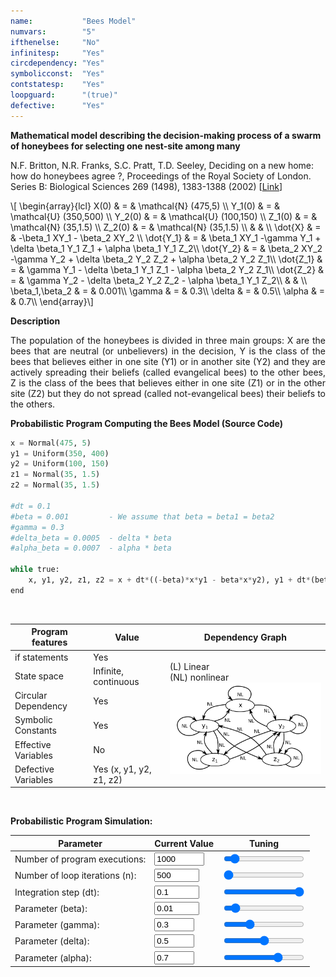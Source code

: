 ```yaml
---
name:           "Bees Model"
numvars:        "5"
ifthenelse:     "No"
infinitesp:     "Yes"
circdependency: "Yes"
symbolicconst:  "Yes"
contstatesp:    "Yes"
loopguard:      "(true)"
defective:      "Yes"
---
```


<b>Mathematical model describing the decision-making process of a swarm of honeybees for selecting one nest-site among many</b>

N.F. Britton, N.R. Franks, S.C. Pratt, T.D. Seeley, Deciding on a new home: how do honeybees agree ?, Proceedings of the Royal Society of London. Series B: Biological Sciences 269 (1498), 1383-1388 (2002)
    [<a href="https://royalsocietypublishing.org/doi/10.1098/rspb.2002.2001">Link</a>]
<p>
\[ \begin{array}{lcl}
X(0) & = & \mathcal{N} (475,5) \\
Y_1(0) & = & \mathcal{U} (350,500) \\
Y_2(0) & = & \mathcal{U} (100,150) \\
Z_1(0) & = & \mathcal{N} (35,1.5) \\
Z_2(0) & = & \mathcal{N} (35,1.5) \\
 &  &  \\
\dot{X} & = & -\beta_1 XY_1 - \beta_2 XY_2 \\
\dot{Y_1} & = & \beta_1 XY_1 -\gamma Y_1 + \delta \beta_1 Y_1 Z_1 + \alpha \beta_1 Y_1 Z_2\\
\dot{Y_2} & = & \beta_2 XY_2 -\gamma Y_2 + \delta \beta_2 Y_2 Z_2 + \alpha \beta_2 Y_2 Z_1\\
\dot{Z_1} & = & \gamma Y_1 - \delta \beta_1 Y_1 Z_1 - \alpha \beta_2 Y_2 Z_1\\
\dot{Z_2} & = & \gamma Y_2 - \delta \beta_2 Y_2 Z_2 - \alpha \beta_1 Y_1 Z_2\\
 &  &  \\
\beta_1,\beta_2 & = & 0.001\\
\gamma & = & 0.3\\
\delta & = & 0.5\\
\alpha & = & 0.7\\
\end{array}\] 
</p>

<b>Description</b>
<p align="justify">The population of the honeybees is divided in three main groups: X are the bees that 
are neutral (or unbelievers) in the decision, Y is the class of the bees that believes either
in one site (Y1) or in another site (Y2) and they are actively spreading their beliefs (called evangelical bees) 
to the other bees, Z is the class of the bees that believes either
in one site (Z1) or in the other site (Z2) but they do not spread (called not-evangelical bees) their beliefs 
to the others.</p>

<b>Probabilistic Program Computing the Bees Model (Source Code)</b>
```python
x = Normal(475, 5)
y1 = Uniform(350, 400)
y2 = Uniform(100, 150)
z1 = Normal(35, 1.5)
z2 = Normal(35, 1.5)

#dt = 0.1
#beta = 0.001         - We assume that beta = beta1 = beta2 
#gamma = 0.3
#delta_beta = 0.0005  - delta * beta
#alpha_beta = 0.0007  - alpha * beta 

while true:
    x, y1, y2, z1, z2 = x + dt*((-beta)*x*y1 - beta*x*y2), y1 + dt*(beta*x*y1 - gamma*y1 + delta_beta *y1*z1 + alpha_beta*y1*z2), y2 + dt*(beta*x*y2 - gamma*y2 + delta_beta*y2*z2 + alpha_beta*y2*z1), z1 + dt*(gamma*y1 - delta_beta*y1*z1 - alpha_beta*y2*z1), z2 + dt*(gamma*y2 - delta_beta*y2*z2 - alpha_beta*y1*z2)
end
```

<br>
<table>
    <thead>
        <tr>
            <th>Program features</th>
            <th>Value</th>
            <th>Dependency Graph</th>
        </tr>
    </thead>
    <tbody>
        <tr>
            <td>if statements</td>
            <td>Yes</td>
            <td rowspan=6>(L) Linear <br> (NL) nonlinear <br><img src="/assets/dep_graphs/bees.png" alt="Dependency Graph" style="width:400px;"/></td>
        </tr>
        <tr>
            <td>State space</td>
            <td>Infinite, continuous</td>
        </tr>
        <tr>
            <td>Circular Dependency</td>
            <td>Yes</td>
        </tr>
        <tr>
            <td>Symbolic Constants</td>
            <td>Yes</td>
        </tr>
        <tr>
            <td>Effective Variables</td>
            <td>No</td>
        </tr>
        <tr>
            <td>Defective Variables</td>
            <td>Yes (x, y1, y2, z1, z2)</td>
        </tr>
    </tbody>
</table>

<br>


<b>Probabilistic Program Simulation:</b>

| Parameter | Current Value | Tuning |
| --- | ----------- | ----------- |
| Number of program executions: | <input type="number" id="num_experiments" name="num_experiments" min="100" max="10000" step="100" value="1000" onchange="updateNumExp(this.value)"> | <input type="range" id="num_experiments_slider" name="num_experiments_slider" min="100" max="10000" step="100" value="1000" onchange="updateNumExp(this.value)"> |
| Number of loop iterations (n): | <input type="number" id="num_iterations" name="num_iterations" min="500" max="2000" step="10" value="500" onchange="updateNumIter(this.value)">  | <input type="range" id="num_iterations_slider" name="num_iterations_slider" min="500" max="2000" step="10" value="500" onchange="updateNumIter(this.value)"> |
| Integration step (dt): | <input type="number" id="integration_step" name="integration_step" min="0.01" max="0.1" step="0.01" value="0.1" onchange="updateIntegrationStep(this.value)"> | <input type="range" id="integration_step_slider" name="integration_step_slider" min="0.01" max="0.1" step="0.01" value="0.1" onchange="updateIntegrationStep(this.value)"> |
| Parameter (beta): | <input type="number" id="parameter_beta" name="parameter_beta" min="0" max="0.1" step="0.01" value="0.01" onchange="updateParameterBeta(this.value)"> | <input type="range" id="parameter_beta_slider" name="parameter_beta_slider" min="0" max="0.1" step="0.01" value="0.01" onchange="updateParameterBeta(this.value)"> |
| Parameter (gamma): | <input type="number" id="parameter_gamma" name="parameter_gamma" min="0" max="1" step="0.1" value="0.3" onchange="updateParameterGamma(this.value)"> | <input type="range" id="parameter_gamma_slider" name="parameter_gamma_slider" min="0" max="1" step="0.1" value="0.3" onchange="updateParameterGamma(this.value)"> |
| Parameter (delta): | <input type="number" id="parameter_delta" name="parameter_delta" min="0" max="1" step="0.1" value="0.5" onchange="updateParameterDelta(this.value)"> | <input type="range" id="parameter_delta_slider" name="parameter_delta_slider" min="0" max="1" step="0.1" value="0.5" onchange="updateParameterDelta(this.value)"> |
| Parameter (alpha): | <input type="number" id="parameter_alpha" name="parameter_alpha" min="0" max="1" step="0.1" value="0.7" onchange="updateParameterAlpha(this.value)"> | <input type="range" id="parameter_alpha_slider" name="parameter_alpha_slider" min="0" max="1" step="0.1" value="0.7" onchange="updateParameterAlpha(this.value)"> |

<div id="myDiv"><!-- Plotly chart will be drawn inside this DIV --></div>
<script>

    function sampleBernoulli(val_p){
    	if (Math.random() < val_p) return 1;
        return 0;
    }
    
    function sampleUniform(min, max) {
        return (Math.random() * (max - min)) + min;
    }
    
    function sampleNormal(mean, stdev) {
  		var y2;
  		var use_last = false;
  		
  		return function() {
   			 var y1;
    		 if (use_last) {
                y1 = y2;
                use_last = false;
             } else {
                var x1, x2, w;
                do {
                   x1 = 2.0 * Math.random() - 1.0;
                   x2 = 2.0 * Math.random() - 1.0;
                   w = x1 * x1 + x2 * x2;
               } while (w >= 1.0);
               w = Math.sqrt((-2.0 * Math.log(w)) / w);
               y1 = x1 * w;
               y2 = x2 * w;
               use_last = true;
             }
             var retval = mean + stdev * y1;
             if (retval > 0) return retval;
             return -retval;
        }
    }
    
    function computeProgram(nit, nexps, dt, beta, gamma, delta, alpha){
             //alert("Numero iterazioni:" + nit.toString() + " Numero di esperimenti: " + nexps.toString() + " dt=" + dt.toString() + " beta=" + beta.toString() + " gamma=" + gamma.toString() + " delta=" + delta.toString() + " alpha=" + alpha.toString());
             var x, y1, y2, z1, z2;
             
             var x_trace  = [];
             var y1_trace = [];
             var y2_trace = [];
             var z1_trace = [];
             var z2_trace = [];
             
             for (var i = 0; i < nsim; i++) {
                 x_trace[i,0] = 
             
                 for (var j = 1; j < nit; j++){
                 
                 }
             }
    }
    function plotProbProgram (val_p, nit, nsim){
        var x = [];
        var tot1 = 0;
        var tot2 = 0;
        var tot3 = 0;
        var tot4 = 0;
    	for (var i = 0; i < nsim; i++) {
             x[i] = 0;  
             for (var j = 0; j < nit; j++)
            	x[i] += sampleBernoulli(val_p);
             tot1 += x[i];
             tot2 += x[i]*x[i];
             tot3 += x[i]*x[i]*x[i];
             tot4 += x[i]*x[i]*x[i]*x[i];
    	} 
    	
    	
    	var trace = {
      		x: x,
       		type: 'histogram',
			histnorm: 'probability',
			marker: { 
			     color: "rgba(255, 100, 102, 0.7)", 
                 line: { color:  "rgba(255, 100, 102, 1)", 
                         width: 1
                 }
              },
              autobinx: false, 
              xbins: { 
                 size: 1 
              }
    	};
    
    	var data = [trace];
    	var layout = {
      		bargap: 0.05, 
      		bargroupgap: 0.2, 
      		barmode: "overlay", 
      		title: "Sampled Results (p=" + val_p.toString() + ", loop iteration=" + nit.toString()  + ", num. simulations = " + nsim.toString()  + ")", 
      		xaxis: {title: "X Value"}, 
      		yaxis: {title: "Probability"}
    	}
    	Plotly.newPlot('myDiv', data, layout);
    	
    	var exact_e_x_elem   = document.getElementById("exact_e_x");
    	exact_e_x_elem.value = val_p * nit;
    	
    	var approx_e_x_elem   = document.getElementById("approx_e_x");
    	approx_e_x_elem.value = tot1/nsim;
    	
    	var exact_e_x2_elem   = document.getElementById("exact_e_x2");
    	exact_e_x2_elem.value = val_p * nit * (val_p * (nit - 1) + 1);
    	
    	var approx_e_x2_elem   = document.getElementById("approx_e_x2");
    	approx_e_x2_elem.value = tot2/nsim;
    	
    	var exact_e_x3_elem   = document.getElementById("exact_e_x3");
    	exact_e_x3_elem.value = val_p * nit * (val_p * val_p * nit * nit - 3 * nit * val_p * val_p + 3 * nit * val_p + 2 * val_p * val_p - 3 * val_p + 1);
    	
    	var approx_e_x3_elem   = document.getElementById("approx_e_x3");
    	approx_e_x3_elem.value = tot3/nsim;
    	
    	var exact_e_x4_elem   = document.getElementById("exact_e_x4");
    	exact_e_x4_elem.value = val_p * nit * (val_p * val_p * val_p * nit * nit * nit - 6 * nit * nit * val_p * val_p * val_p + 6 * nit * nit * val_p * val_p + 11 * nit * val_p * val_p * val_p - 18 * nit * val_p * val_p + 7 * nit * val_p - 6 * val_p * val_p * val_p + 12 * val_p * val_p - 7 * val_p + 1);
    	
    	var approx_e_x4_elem   = document.getElementById("approx_e_x4");
    	approx_e_x4_elem.value = tot4/nsim;
    }
    
    var elem2 = document.getElementById("num_iterations");
    var elem3 = document.getElementById("num_experiments");
    var elem4 = document.getElementById("integration_step");
    var elem5 = document.getElementById("parameter_beta");
    var elem6 = document.getElementById("parameter_gamma");
    var elem7 = document.getElementById("parameter_delta");
    var elem8 = document.getElementById("parameter_alpha");
    computeProgram(elem2.value, elem3.value, elem4.value, elem5.value, elem6.value, elem7.value, elem8.value);
    
    //plotProbProgram (prob_elem.value, iter_elem.value, exp_elem.value);
    


	function updateNumIter(nit) {
  		var elem1 = document.getElementById("num_iterations_slider");
        elem1.value = nit;
        var elem2 = document.getElementById("num_iterations");
        elem2.value = nit;
        
        var elem3 = document.getElementById("num_experiments");
        var elem4 = document.getElementById("integration_step");
        var elem5 = document.getElementById("parameter_beta");
        var elem6 = document.getElementById("parameter_gamma");
        var elem7 = document.getElementById("parameter_delta");
        var elem8 = document.getElementById("parameter_alpha");
        computeProgram(nit, elem3.value, elem4.value, elem5.value, elem6.value, elem7.value, elem8.value);
	}
	function updateNumExp(nsim) {
  		var elem1 = document.getElementById("num_experiments_slider");
        elem1.value = nsim;
        var elem2 = document.getElementById("num_experiments");
        elem2.value = nsim;
        
        var elem3 = document.getElementById("num_iterations");
        var elem4 = document.getElementById("integration_step");
        var elem5 = document.getElementById("parameter_beta");
        var elem6 = document.getElementById("parameter_gamma");
        var elem7 = document.getElementById("parameter_delta");
        var elem8 = document.getElementById("parameter_alpha");
        computeProgram(elem3.value, nsim, elem4.value, elem5.value, elem6.value, elem7.value, elem8.value);
	}
	
	function updateIntegrationStep(dt){
	    var elem1 = document.getElementById("integration_step_slider");
        elem1.value = dt;
        var elem2 = document.getElementById("integration_step");
        elem2.value = dt;
        
        elem2 = document.getElementById("num_iterations");
    	var elem3 = document.getElementById("num_experiments");
    	var elem4 = document.getElementById("integration_step");
    	var elem5 = document.getElementById("parameter_beta");
    	var elem6 = document.getElementById("parameter_gamma");
    	var elem7 = document.getElementById("parameter_delta");
    	var elem8 = document.getElementById("parameter_alpha");
    	computeProgram(elem2.value, elem3.value, elem4.value, elem5.value, elem6.value, elem7.value, elem8.value);
	}
	
	function updateParameterBeta(beta){
	    var elem1 = document.getElementById("parameter_beta_slider");
        elem1.value = beta;
        var elem2 = document.getElementById("parameter_beta");
        elem2.value = beta;
        
        elem2 = document.getElementById("num_iterations");
    	var elem3 = document.getElementById("num_experiments");
    	var elem4 = document.getElementById("integration_step");
    	var elem5 = document.getElementById("parameter_beta");
    	var elem6 = document.getElementById("parameter_gamma");
    	var elem7 = document.getElementById("parameter_delta");
    	var elem8 = document.getElementById("parameter_alpha");
    	computeProgram(elem2.value, elem3.value, elem4.value, elem5.value, elem6.value, elem7.value, elem8.value);
	}
	
    function updateParameterGamma(gamma){
	    var elem1 = document.getElementById("parameter_gamma_slider");
        elem1.value = gamma;
        var elem2 = document.getElementById("parameter_gamma");
        elem2.value = gamma;
        
        elem2 = document.getElementById("num_iterations");
    	var elem3 = document.getElementById("num_experiments");
    	var elem4 = document.getElementById("integration_step");
    	var elem5 = document.getElementById("parameter_beta");
    	var elem6 = document.getElementById("parameter_gamma");
    	var elem7 = document.getElementById("parameter_delta");
    	var elem8 = document.getElementById("parameter_alpha");
    	computeProgram(elem2.value, elem3.value, elem4.value, elem5.value, elem6.value, elem7.value, elem8.value);
        
	}
	
    function updateParameterDelta(delta){
	    var elem1 = document.getElementById("parameter_delta_slider");
        elem1.value = delta;
        var elem2 = document.getElementById("parameter_delta");
        elem2.value = delta;
        
        elem2 = document.getElementById("num_iterations");
    	var elem3 = document.getElementById("num_experiments");
    	var elem4 = document.getElementById("integration_step");
    	var elem5 = document.getElementById("parameter_beta");
    	var elem6 = document.getElementById("parameter_gamma");
    	var elem7 = document.getElementById("parameter_delta");
    	var elem8 = document.getElementById("parameter_alpha");
    	computeProgram(elem2.value, elem3.value, elem4.value, elem5.value, elem6.value, elem7.value, elem8.value);
	}
	
	function updateParameterAlpha(alpha){
	    var elem1 = document.getElementById("parameter_alpha_slider");
        elem1.value = alpha;
        var elem2 = document.getElementById("parameter_alpha");
        elem2.value = alpha;
        
        elem2 = document.getElementById("num_iterations");
    	var elem3 = document.getElementById("num_experiments");
    	var elem4 = document.getElementById("integration_step");
    	var elem5 = document.getElementById("parameter_beta");
    	var elem6 = document.getElementById("parameter_gamma");
    	var elem7 = document.getElementById("parameter_delta");
    	var elem8 = document.getElementById("parameter_alpha");
    	computeProgram(elem2.value, elem3.value, elem4.value, elem5.value, elem6.value, elem7.value, elem8.value);
	}
     
  </script>
